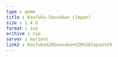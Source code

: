 ```yaml
---
type : game
title : Koufuku Sousakan (Japan)
size : 1.4 G
format : iso
archive : zip
server : myrient
link2 : Koufuku%20Sousakan%20%28Japan%29
---
```

